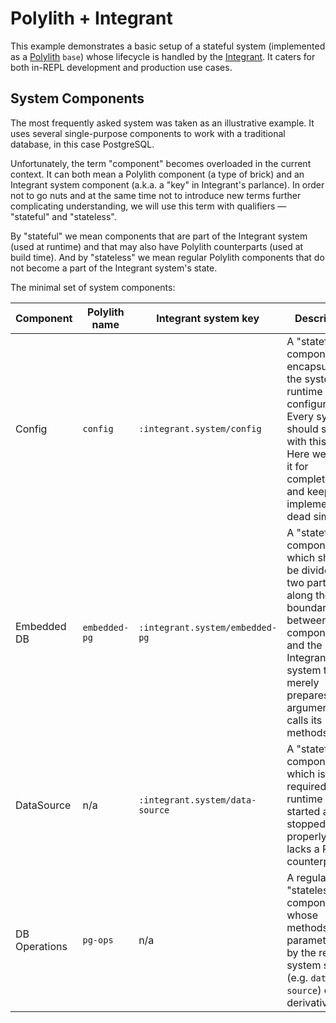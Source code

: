 # Polylith + Integrant

This example demonstrates a basic setup of a stateful system (implemented as a
[Polylith](https://polylith.gitbook.io/) `base`) whose lifecycle is handled by
the [Integrant](https://github.com/weavejester/integrant). It caters for both
in-REPL development and production use cases.

## System Components

The most frequently asked system was taken as an illustrative example. It uses
several single-purpose components to work with a traditional database, in this
case PostgreSQL.

Unfortunately, the term "component" becomes overloaded in the current context.
It can both mean a Polylith component (a type of brick) and an Integrant system
component (a.k.a. a "key" in Integrant's parlance). In order not to go nuts and
at the same time not to introduce new terms further complicating understanding,
we will use this term with qualifiers — "stateful" and "stateless".

By "stateful" we mean components that are part of the Integrant system (used at
runtime) and that may also have Polylith counterparts (used at build time). And
by "stateless" we mean regular Polylith components that do not become a part of
the Integrant system's state.

The minimal set of system components:

| Component     | Polylith name | Integrant system key            | Description                                                                                                                                                                               |
|---------------|---------------|---------------------------------|-------------------------------------------------------------------------------------------------------------------------------------------------------------------------------------------|
| Config        | `config`      | `:integrant.system/config`      | A "stateful" component encapsulating the system runtime configuration. Every system should start with this one. Here we have it for completeness and keep its implementation dead simple. |
| Embedded DB   | `embedded-pg` | `:integrant.system/embedded-pg` | A "stateful" component which should be divided into two parts along the boundary between the component and the Integrant system that merely prepares arguments and calls its methods.     |
| DataSource    | n/a           | `:integrant.system/data-source` | A "stateful" component which is only required at runtime (to be started and stopped properly), i.e. lacks a Polylith counterpart.                                                         |
| DB Operations | `pg-ops`      | n/a                             | A regular "stateless" component whose methods are parametrized by the required system state (e.g. `data-source`) or its derivatives.                                                      |
